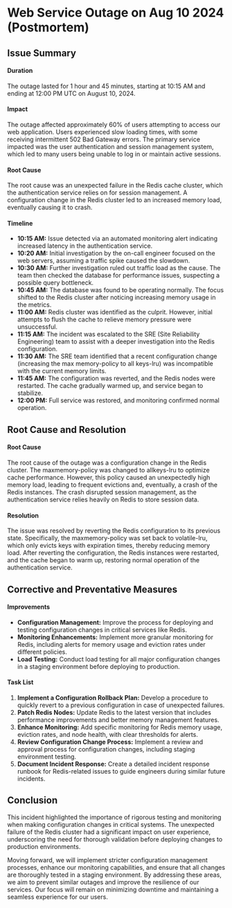 # Web Service Outage on Aug 10 2024 (Postmortem)
## Issue Summary

#### Duration
The outage lasted for 1 hour and 45 minutes, starting at 10:15 AM and ending at 12:00 PM UTC on August 10, 2024.

#### Impact
The outage affected approximately 60% of users attempting to access our web application. Users experienced slow loading times, with some receiving intermittent 502 Bad Gateway errors. The primary service impacted was the user authentication and session management system, which led to many users being unable to log in or maintain active sessions.

#### Root Cause
The root cause was an unexpected failure in the Redis cache cluster, which the authentication service relies on for session management. A configuration change in the Redis cluster led to an increased memory load, eventually causing it to crash.

#### Timeline
- **10:15 AM:** Issue detected via an automated monitoring alert indicating increased latency in the authentication service.
- **10:20 AM:** Initial investigation by the on-call engineer focused on the web servers, assuming a traffic spike caused the slowdown.
- **10:30 AM:** Further investigation ruled out traffic load as the cause. The team then checked the database for performance issues, suspecting a possible query bottleneck.
- **10:45 AM:** The database was found to be operating normally. The focus shifted to the Redis cluster after noticing increasing memory usage in the metrics.
- **11:00 AM:** Redis cluster was identified as the culprit. However, initial attempts to flush the cache to relieve memory pressure were unsuccessful.
- **11:15 AM:** The incident was escalated to the SRE (Site Reliability Engineering) team to assist with a deeper investigation into the Redis configuration.
- **11:30 AM:** The SRE team identified that a recent configuration change (increasing the max memory-policy to all keys-lru) was incompatible with the current memory limits.
- **11:45 AM:** The configuration was reverted, and the Redis nodes were restarted. The cache gradually warmed up, and service began to stabilize.
- **12:00 PM:** Full service was restored, and monitoring confirmed normal operation.
## Root Cause and Resolution
#### Root Cause
The root cause of the outage was a configuration change in the Redis cluster. The maxmemory-policy was changed to allkeys-lru to optimize cache performance. However, this policy caused an unexpectedly high memory load, leading to frequent evictions and, eventually, a crash of the Redis instances. The crash disrupted session management, as the authentication service relies heavily on Redis to store session data.

#### Resolution
The issue was resolved by reverting the Redis configuration to its previous state. Specifically, the maxmemory-policy was set back to volatile-lru, which only evicts keys with expiration times, thereby reducing memory load. After reverting the configuration, the Redis instances were restarted, and the cache began to warm up, restoring normal operation of the authentication service.

## Corrective and Preventative Measures
#### Improvements
- **Configuration Management:** Improve the process for deploying and testing configuration changes in critical services like Redis.
- **Monitoring Enhancements:** Implement more granular monitoring for Redis, including alerts for memory usage and eviction rates under different policies.
- **Load Testing:** Conduct load testing for all major configuration changes in a staging environment before deploying to production.
#### Task List
1. **Implement a Configuration Rollback Plan:** Develop a procedure to quickly revert to a previous configuration in case of unexpected failures.
2. **Patch Redis Nodes:** Update Redis to the latest version that includes performance improvements and better memory management features.
3. **Enhance Monitoring:** Add specific monitoring for Redis memory usage, eviction rates, and node health, with clear thresholds for alerts.
4. **Review Configuration Change Process:** Implement a review and approval process for configuration changes, including staging environment testing.
5. **Document Incident Response:** Create a detailed incident response runbook for Redis-related issues to guide engineers during similar future incidents.
## Conclusion
This incident highlighted the importance of rigorous testing and monitoring when making configuration changes in critical systems. The unexpected failure of the Redis cluster had a significant impact on user experience, underscoring the need for thorough validation before deploying changes to production environments.

Moving forward, we will implement stricter configuration management processes, enhance our monitoring capabilities, and ensure that all changes are thoroughly tested in a staging environment. By addressing these areas, we aim to prevent similar outages and improve the resilience of our services. Our focus will remain on minimizing downtime and maintaining a seamless experience for our users.
